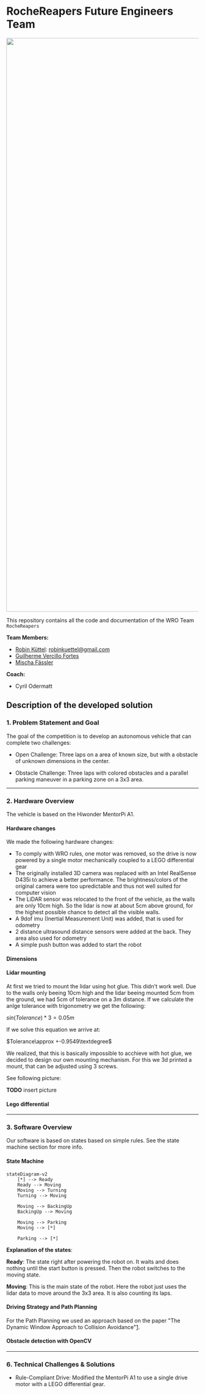 # RocheReapers Future Engineers Team

<p align="center">
  <img src="https://wro.innofabrik.de/wp-content/uploads/2021/08/logo-with-wordmark.png" alt="banner" width="1500">
</p>

This repository contains all the code and documentation of the WRO Team `RocheReapers`

**Team Members:**
* [Robin Küttel](https://github.com/Robinkuet1): [robinkuettel@gmail.com](mailto:robinkuettel@gmail.com) 
* [Guilherme Vercillo Fortes](https://github.com/vercillg)
* [Mischa Fässler](https://github.com/ShrekIL)

**Coach:**
* Cyril Odermatt

## Description of the developed solution

### 1. Problem Statement and Goal
The goal of the competition is to develop an autonomous vehicle that can complete two challenges:

- Open Challenge: Three laps on a area of known size, but with a obstacle of unknown dimensions in the center.

- Obstacle Challenge: Three laps with colored obstacles and a parallel parking maneuver in a parking zone on a 3x3 area.

---

### 2. Hardware Overview
The vehicle is based on the Hiwonder MentorPi A1.

#### Hardware changes
We made the following hardware changes:
- To comply with WRO rules, one motor was removed, so the drive is now powered by a single motor mechanically coupled to a LEGO differential gear
- The originally installed 3D camera was replaced with an Intel RealSense D435i to achieve a better performance. The brightness/colors of the original camera were too upredictable and thus not well suited for computer vision
- The LiDAR sensor was relocated to the front of the vehicle, as the walls are only 10cm high. So the lidar is now at about 5cm above ground, for the highest possible chance to detect all the visible walls.
- A 9dof imu (Inertial Measurement Unit) was added, that is used for odometry
- 2 distance ultrasound distance sensors were added at the back. They area also used for odometry
- A simple push button was added to start the robot

#### Dimensions

#### Lidar mounting
At first we tried to mount the lidar using hot glue. This didn't work well.
Due to the walls only beeing 10cm high and the lidar beeing mounted 5cm from the ground, we had 5cm of tolerance on a 3m distance.
If we calculate the anlge tolerance with trigonometry we get the following:

$sin(Tolerance) * 3 = 0.05m$

If we solve this equation we arrive at:

$Tolerance\approx +-0.9549\textdegree$

We realized, that this is basically impossible to acchieve with hot glue, we decided to design our own mounting mechanism.
For this we 3d printed a mount, that can be adjusted using 3 screws.

See following picture:

**TODO** insert picture

#### Lego differential

---

### 3. Software Overview

Our software is based on states based on simple rules.
See the state machine section for more info.

#### State Machine

```mermaid
stateDiagram-v2
    [*] --> Ready
    Ready --> Moving
    Moving --> Turning
    Turning --> Moving

    Moving --> BackingUp
    BackingUp --> Moving

    Moving --> Parking
    Moving --> [*]

    Parking --> [*]
```
**Explanation of the states**:

**Ready**: The state right after powering the robot on. It waits and does nothing until the start button is pressed. Then the robot switches to the moving state.

**Moving**: This is the main state of the robot. Here the robot just uses the lidar data to move around the 3x3 area.
It is also counting its laps.


#### Driving Strategy and Path Planning

For the Path Planning we used an approach based on the paper "The Dynamic Window Approach to Collision Avoidance"[1].

[1]: https://www.ri.cmu.edu/pub_files/pub1/fox_dieter_1997_1/fox_dieter_1997_1.pdf

#### Obstacle detection with OpenCV

---

### 6. Technical Challenges & Solutions
- Rule-Compliant Drive: Modified the MentorPi A1 to use a single drive motor with a LEGO differential gear.
